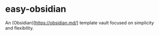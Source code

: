 # easy-obsidian
An (Obsidian)[https://obsidian.md/] template vault focused on simplicity and flexibility.
